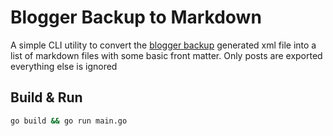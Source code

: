 # Blogger Backup to Markdown #

A simple CLI utility to convert the [blogger backup][blogger-backup] generated xml file into a list of markdown files with some basic front matter. Only posts are exported everything else is ignored


## Build & Run ##

``` sh
go build && go run main.go
```

[blogger-backup]: https://support.google.com/blogger/answer/41387?hl=en
